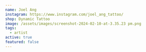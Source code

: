 ```yaml
---
name: Joel Ang
instagram: https://www.instagram.com/joel_ang_tattoo/
shop: Dynamic Tattoo
image: /assets/images/screenshot-2024-02-10-at-3.35.23 pm.png
tags:
  - artist
active: true
featured: false
---
```

